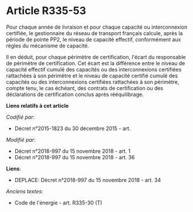 # Article R335-53

Pour chaque année de livraison et pour chaque capacité ou interconnexion certifiée, le gestionnaire du réseau de transport
français calcule, après la période de pointe PP2, le niveau de capacité effectif, conformément aux règles du mécanisme de
capacité.

Il en déduit, pour chaque périmètre de certification, l'écart du responsable de périmètre de certification. Cet écart est la
différence entre le niveau de capacité effectif cumulé des capacités ou des interconnexions certifiées rattachées à son
périmètre et le niveau de capacité certifié cumulé des capacités ou des interconnexions certifiées rattachées à son
périmètre, compte tenu, le cas échéant, des contrats de certification ou des déclarations de certification conclus après
rééquilibrage.

**Liens relatifs à cet article**

_Codifié par_:

  - Décret n°2015-1823 du 30 décembre 2015 - art.

_Modifié par_:

  - Décret n°2018-997 du 15 novembre 2018 - art. 1
  - Décret n°2018-997 du 15 novembre 2018 - art. 36

**Liens**:

  - DEPLACE: Décret n°2018-997 du 15 novembre 2018 - art. 34

_Anciens textes_:

  - Code de l'énergie - art. R335-30 (T)
